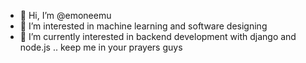 - 👋 Hi, I’m @emoneemu
- 👀 I’m interested in machine learning and software designing 
- 🌱 I’m currently interested in backend development with django and node.js .. keep me in your prayers guys 

<!---
emoneemu/emoneemu is a ✨ special ✨ repository because its `README.md` (this file) appears on your GitHub profile.
You can click the Preview link to take a look at your changes.
--->
